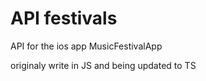 # API festivals

API for the ios app MusicFestivalApp

originaly write in JS and being updated to TS

